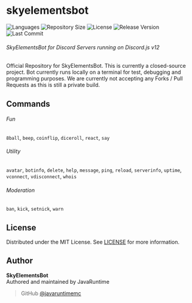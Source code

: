 # skyelementsbot

![Languages](https://img.shields.io/github/languages/top/javaruntimemc/skyelements) ![Repository Size](https://img.shields.io/github/repo-size/javaruntimemc/skyelements) ![License](https://img.shields.io/github/license/javaruntimemc/skyelements) ![Release Version](https://img.shields.io/github/v/release/javaruntimemc/skyelements?include_prereleases) ![Last Commit](https://img.shields.io/github/last-commit/javaruntimemc/skyelements)

###### SkyElementsBot for Discord Servers running on Discord.js v12
Official Repository for SkyElementsBot. This is currently a closed-source project. Bot currently runs locally on a terminal for test, debugging and programming purposes. We are currently not accepting any Forks / Pull Requests as this is still a private build.

## Commands
###### Fun
`8ball`, `beep`, `coinflip`, `diceroll`, `react`, `say`

###### Utility 
`avatar`, `botinfo`, `delete`, `help`, `message`, `ping`, `reload`, `serverinfo`, `uptime`, `vconnect`, `vdisconnect`, `whois`

###### Moderation
`ban`, `kick`, `setnick`, `warn`

## License
Distributed under the MIT License. See [LICENSE](https://github.com/javaruntimemc/skyelementsbot/blob/master/LICENSE) for more information.

## Author
**SkyElementsBot**  
Authored and maintained by JavaRuntime
> GitHub [@javaruntimemc](https://github.com/javaruntimemc)